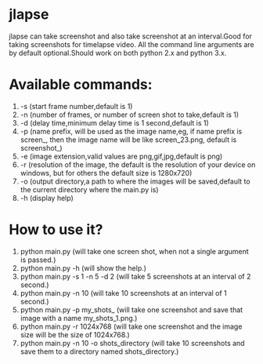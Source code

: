 # jlapse
jlapse can take screenshot and also take screenshot at an interval.Good for taking screenshots for timelapse video.
All the command line arguments are by default optional.Should work on both python 2.x and python 3.x.

# Available commands:
1. -s (start frame number,default is 1)
2. -n (number of frames, or number of screen shot to take,default is 1)
3. -d (delay time,minimum delay time is 1 second,default is 1)
4. -p (name prefix, will be used as the image name,eg, if name prefix is screen_, then the image name will be like screen_23.png,
        default is screenshot_)
5. -e (image extension,valid values are png,gif,jpg,default is png)
6. -r (resolution of the image, the default is the resolution of your device on windows, but for others the default size is 1280x720)
7. -o (output directory,a path to where the images will be saved,default to the current directory where the main.py is)
8. -h (display help)

# How to use it?
1. python main.py  (will take one screen shot, when not a single argument is passed.)
2. python main.py -h (will show the help.)
3. python main.py -s 1 -n 5 -d 2 (will take 5 screenshots at an interval of 2 second.)
4. python main.py -n 10 (will take 10 screenshots at an interval of 1 second.)
5. python main.py -p my_shots_ (will take one screenshot and save that image with a name my_shots_1.png.)
6. python main.py -r 1024x768 (will take one screenshot and the image size will be the size of 1024x768.)
7. python main.py -n 10 -o shots_directory (will take 10 screenshots and save them to a directory named shots_directory.)
